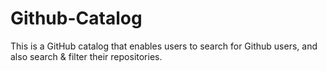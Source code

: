 # Github-Catalog
This is a GitHub catalog that enables users to search for Github users, and also search &amp; filter their repositories.
